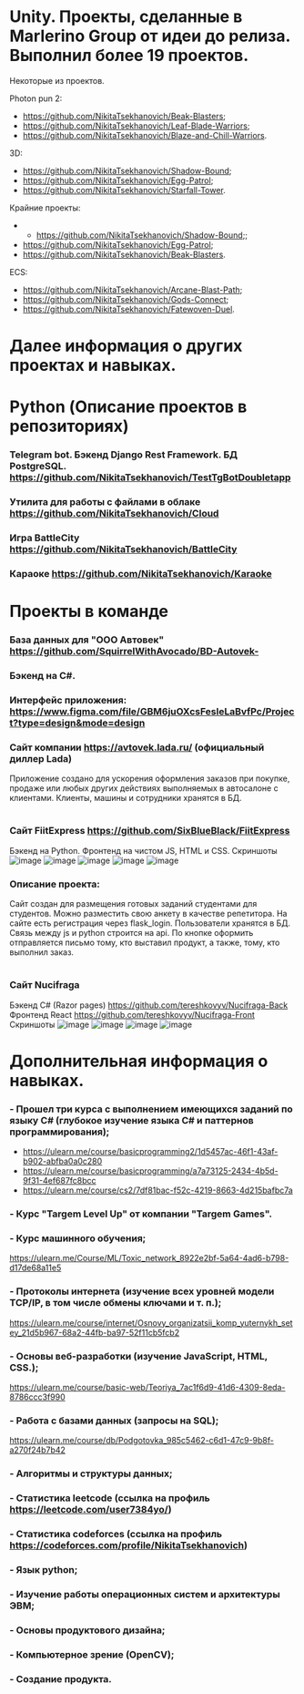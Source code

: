# Unity. Проекты, сделанные в Marlerino Group от идеи до релиза. Выполнил более 19 проектов.

Некоторые из проектов.

Photon pun 2:
- https://github.com/NikitaTsekhanovich/Beak-Blasters;
- https://github.com/NikitaTsekhanovich/Leaf-Blade-Warriors;
- https://github.com/NikitaTsekhanovich/Blaze-and-Chill-Warriors.
  
3D:
- https://github.com/NikitaTsekhanovich/Shadow-Bound;
- https://github.com/NikitaTsekhanovich/Egg-Patrol;
- https://github.com/NikitaTsekhanovich/Starfall-Tower.
  
Крайние проекты:
- - https://github.com/NikitaTsekhanovich/Shadow-Bound;;
- https://github.com/NikitaTsekhanovich/Egg-Patrol;
- https://github.com/NikitaTsekhanovich/Beak-Blasters.

ECS:
- https://github.com/NikitaTsekhanovich/Arcane-Blast-Path;
- https://github.com/NikitaTsekhanovich/Gods-Connect;
- https://github.com/NikitaTsekhanovich/Fatewoven-Duel.
  
# Далее информация о других проектах и навыках.

# Python (Описание проектов в репозиториях)
### Telegram bot. Бэкенд Django Rest Framework. БД PostgreSQL. https://github.com/NikitaTsekhanovich/TestTgBotDoubletapp
### Утилита для работы с файлами в облаке https://github.com/NikitaTsekhanovich/Cloud
### Игра BattleCity https://github.com/NikitaTsekhanovich/BattleCity 
### Караоке https://github.com/NikitaTsekhanovich/Karaoke
# Проекты в команде
### База данных для "ООО Автовек" https://github.com/SquirrelWithAvocado/BD-Autovek- 
### Бэкенд на C#.
### Интерфейс приложения: https://www.figma.com/file/GBM6juOXcsFesleLaBvfPc/Project?type=design&mode=design
### Сайт компании https://avtovek.lada.ru/ (официальный диллер Lada)
Приложение создано для ускорения оформления заказов при покупке, продаже или любых других действиях выполняемых в автосалоне с клиентами.
Клиенты, машины и сотрудники хранятся в БД.
#
### Сайт FiitExpress https://github.com/SixBlueBlack/FiitExpress
Бэкенд на Python.
Фронтенд на чистом JS, HTML и CSS.
Скриншоты 
![image](https://github.com/NikitaTsekhanovich/Resume/assets/92225631/1993cfa6-00f6-4aa0-bfea-7db2f8a008d5)
![image](https://github.com/NikitaTsekhanovich/Resume/assets/92225631/bb73eae4-4e55-4385-abb1-da216476fabb)
![image](https://github.com/NikitaTsekhanovich/Resume/assets/92225631/9a153c6d-fd91-4234-97da-15d522a2df56)
![image](https://github.com/NikitaTsekhanovich/Resume/assets/92225631/bf857b5e-e4ff-489a-ad6d-f524994e683a)
![image](https://github.com/NikitaTsekhanovich/Resume/assets/92225631/a197b5c7-012b-442e-9cfc-4ee11d5e79dd)
### Описание проекта:
Сайт создан для размещения готовых заданий студентами для студентов. 
Можно разместить свою анкету в качестве репетитора. На сайте есть регистрация через flask_login.
Пользователи хранятся в БД. Связь между js и python строится на api. 
По кнопке оформить отправляется письмо тому, кто выставил продукт, а также, тому, кто выполнил заказ. 
#
### Сайт Nucifraga
Бэкенд C# (Razor pages) https://github.com/tereshkovyv/Nucifraga-Back
Фронтенд React https://github.com/tereshkovyv/Nucifraga-Front
Скриншоты 
![image](https://github.com/NikitaTsekhanovich/Resume/assets/92225631/eedfe7eb-660f-4e08-91e6-721371d23597)
![image](https://github.com/NikitaTsekhanovich/Resume/assets/92225631/63f4c096-5987-4f18-9b2b-46d1ef377e04)
![image](https://github.com/NikitaTsekhanovich/Resume/assets/92225631/de92033d-a78a-418b-a0a4-088a6f952a5d)
![image](https://github.com/NikitaTsekhanovich/Resume/assets/92225631/e9ef2b23-283d-4e5d-8ca9-490a3a39b0e6)

# Дополнительная информация о навыках.

### - Прошел три курса с выполнением имеющихся заданий по языку C# (глубокое изучение языка C# и паттернов программирования);

- https://ulearn.me/course/basicprogramming2/1d5457ac-46f1-43af-b902-abfba0a0c280
- https://ulearn.me/course/basicprogramming/a7a73125-2434-4b5d-9f31-4ef687fc8bcc
- https://ulearn.me/course/cs2/7df81bac-f52c-4219-8663-4d215bafbc7a

### - Курс "Targem Level Up" от компании "Targem Games".

### - Курс машинного обучения;
https://ulearn.me/Course/ML/Toxic_network_8922e2bf-5a64-4ad6-b798-d17de68a11e5

### - Протоколы интернета (изучение всех уровней модели TCP/IP, в том числе обмены ключами и т. п.);
https://ulearn.me/course/internet/Osnovy_organizatsii_komp_yuternykh_setey_21d5b967-68a2-44fb-ba97-52f11cb5fcb2

### - Основы веб-разработки (изучение JavaScript, HTML, CSS.);
https://ulearn.me/course/basic-web/Teoriya_7ac1f6d9-41d6-4309-8eda-8786ccc3f990

### - Работа с базами данных (запросы на SQL);
https://ulearn.me/course/db/Podgotovka_985c5462-c6d1-47c9-9b8f-a270f24b7b42

### - Алгоритмы и структуры данных;

### - Статистика leetcode (ссылка на профиль https://leetcode.com/user7384yo/)

### - Статистика codeforces  (ссылка на профиль https://codeforces.com/profile/NikitaTsekhanovich)

### - Язык python;

### - Изучение работы операционных систем и архитектуры ЭВМ;

### - Основы продуктового дизайна;

### - Компьютерное зрение (OpenCV);

### - Создание продукта.




